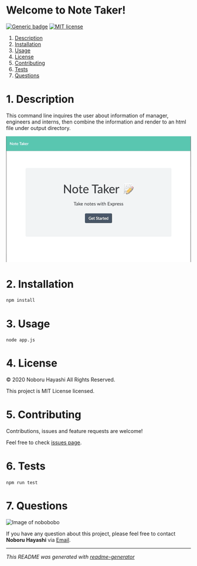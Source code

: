 # Welcome to Note Taker!

[![Generic badge](https://img.shields.io/badge/Version-1.0.0-GREEN.svg)](https://shields.io/)
[![MIT license](https://img.shields.io/badge/License-MIT-blue.svg)](https://lbesson.mit-license.org/)
1. [ Description ](#desc)
2. [ Installation ](#install)
3. [ Usage ](#usage)
4. [ License ](#license)
5. [ Contributing ](#contribute)
6. [ Tests ](#test)
7. [ Questions ](#question)

<a name="desc"></a>
# 1. Description 

This command line inquires the user about information of manager, engineers and interns, then combine the information and render to an html file under output directory. 

![capture](capture.gif)

<a name="install"></a>
# 2. Installation 

```
npm install
```

<a name="usage"></a>
# 3. Usage 

```
node app.js
```

<a name="license"></a>
# 4. License 

© 2020 Noboru Hayashi All Rights Reserved.

This project is MIT License licensed. 

<a name="contribute"></a>
# 5. Contributing 

Contributions, issues and feature requests are welcome!

Feel free to check [issues page](https://github.com/nobobobo/employee_summary_generator/issues).<a name="test"></a>
# 6. Tests 

```
npm run test
```

<a name="question"></a>
# 7. Questions

![Image of nobobobo](https://github.com/nobobobo.png?size=50)

If you have any question about this project, please feel free to contact **Noboru Hayashi** via [Email](mailto:ianhsu1221@gmail.com).

---

_This README was generated with [readme-generator](https://github.com/nobobobo/readme-generator)_
